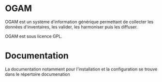 # OGAM

OGAM est un système d’information générique permettant de collecter les données
d'inventaires, les valider, les harmoniser puis les diffuser. 
 
OGAM est sous licence GPL.


# Documentation
La documentation notamment pour l'installation et la configuration se trouve 
dans le répertoire documenation